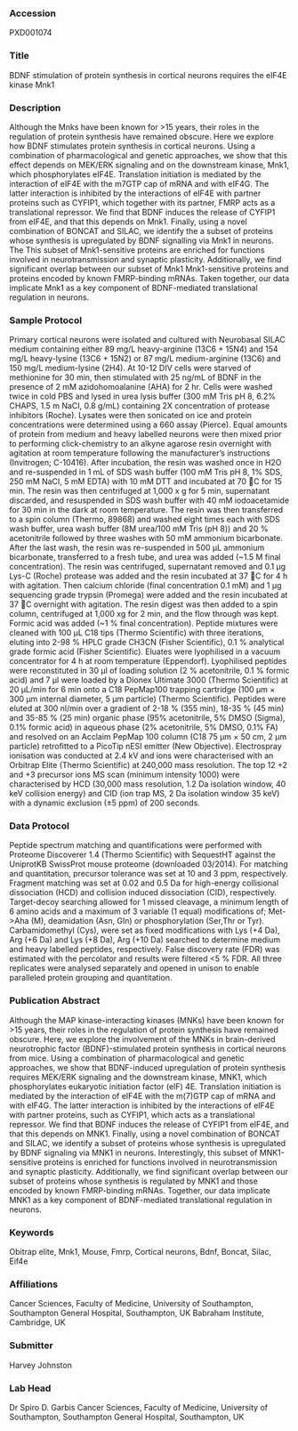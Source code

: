 ### Accession
PXD001074

### Title
BDNF stimulation of protein synthesis in cortical neurons requires the eIF4E kinase Mnk1

### Description
Although the Mnks have been known for >15 years, their roles in the regulation of protein synthesis have remained obscure. Here we explore how BDNF stimulates protein synthesis in cortical neurons. Using a combination of pharmacological and genetic approaches, we show that this effect depends on MEK/ERK signaling and on the downstream kinase, Mnk1, which phosphorylates eIF4E. Translation initiation is mediated by the interaction of eIF4E with the m7GTP cap of mRNA and with eIF4G. The latter interaction is inhibited by the interactions of eIF4E with partner proteins such as CYFIP1, which together with its partner, FMRP acts as a translational repressor. We find that BDNF induces the release of CYFIP1 from eIF4E, and that this depends on Mnk1. Finally, using a novel combination of BONCAT and SILAC, we identify the a  subset of proteins whose synthesis is upregulated by BDNF signalling via Mnk1 in neurons. The This subset of Mnk1-sensitive proteins are enriched for functions involved in neurotransmission and synaptic plasticity. Additionally, we find significant overlap between our subset of Mnk1 Mnk1-sensitive proteins and proteins encoded by known FMRP-binding mRNAs. Taken together, our data implicate Mnk1 as a key component of BDNF-mediated translational regulation in neurons.

### Sample Protocol
Primary cortical neurons were isolated and cultured with Neurobasal SILAC medium containing either 89 mg/L heavy-arginine (13C6 + 15N4) and 154 mg/L heavy-lysine (13C6 + 15N2) or 87 mg/L medium-arginine (13C6) and 150 mg/L medium-lysine (2H4). At 10-12 DIV cells were starved of methionine for 30 min, then stimulated with 25 ng/mL of BDNF in the presence of 2 mM azidohomoalanine (AHA) for 2 hr. Cells were washed twice in cold PBS and lysed in urea lysis buffer (300 mM Tris pH 8, 6.2% CHAPS, 1.5 m NaCI, 0.8 g/mL) containing 2X concentration of protease inhibitors (Roche). Lysates were then sonicated on ice and protein concentrations were determined using a 660 assay (Pierce). Equal amounts of protein from medium and heavy labelled neurons were then mixed prior to performing click-chemistry to an alkyne agarose resin overnight with agitation at room temperature following the manufacturer’s instructions (Invitrogen; C-10416). After incubation, the resin was washed once in H2O and re-suspended in 1 mL of SDS wash buffer (100 mM Tris pH 8, 1% SDS, 250 mM NaCI, 5 mM EDTA) with 10 mM DTT and incubated at 70 C for 15 min. The resin was then centrifuged at 1,000 x g for 5 min, supernatant discarded, and resuspended in SDS wash buffer with 40 mM iodoacetamide for 30 min in the dark at room temperature.  The resin was then transferred to a spin column (Thermo, 89868) and washed eight times each with SDS wash buffer, urea wash buffer (8M urea/100 mM Tris (pH 8)) and 20 % acetonitrile followed by three washes with 50 mM ammonium bicarbonate. After the last wash, the resin was re-suspended in 500 µL ammonium bicarbonate, transferred to a fresh tube, and urea was added (~1.5 M final concentration). The resin was centrifuged, supernatant removed and 0.1 µg Lys-C (Roche) protease was added and the resin incubated at 37 C for 4 h with agitation. Then calcium chloride (final concentration 0.1 mM) and 1 µg sequencing grade trypsin (Promega) were added and the resin incubated at 37 C overnight with agitation. The resin digest was then added to a spin column, centrifuged at 1,000 xg for 2 min, and the flow through was kept. Formic acid was added (~1 % final concentration). Peptide mixtures were cleaned with 100 µL C18 tips (Thermo Scientific) with three iterations, eluting into 2-98 % HPLC grade CH3CN (Fisher Scientific), 0.1 % analytical grade formic acid (Fisher Scientific). Eluates were lyophilised in a vacuum concentrator for 4 h at room temperature (Eppendorf). Lyophilised peptides were reconstituted in 30 µl of loading solution (2 % acetonitrile, 0.1 % formic acid) and 7 µl were loaded by a Dionex Ultimate 3000 (Thermo Scientific) at 20 µL/min for 6 min onto a C18 PepMap100 trapping cartridge (100 μm × 300 µm internal diameter, 5 μm particle) (Thermo Scientific). Peptides were eluted at 300 nl/min over a gradient of 2-18 % (355 min), 18-35 % (45 min) and 35-85 % (25 min) organic phase (95% acetonitrile, 5% DMSO (Sigma), 0.1% formic acid) in aqueous phase (2% acetonitrile, 5% DMSO, 0.1% FA) and resolved on an Acclaim PepMap 100 column (C18 75 μm × 50 cm, 2 μm particle) retrofitted to a PicoTip nESI emitter (New Objective). Electrospray ionisation was conducted at 2.4 kV and ions were characterised with an Orbitrap Elite (Thermo Scientific) at 240,000 mass resolution. The top 12 +2 and +3 precursor ions MS scan (minimum intensity 1000) were characterised by HCD (30,000 mass resolution, 1.2 Da isolation window, 40 keV collision energy) and CID (ion trap MS, 2 Da isolation window 35 keV) with a dynamic exclusion (±5 ppm) of 200 seconds.

### Data Protocol
Peptide spectrum matching and quantifications were performed with Proteome Discoverer 1.4 (Thermo Scientific) with SequestHT against the UniprotKB SwissProt mouse proteome (downloaded 03/2014). For matching and quantitation, precursor tolerance was set at 10 and 3 ppm, respectively. Fragment matching was set at 0.02 and 0.5 Da for high-energy collisional dissociation (HCD) and collision induced dissociation (CID), respectively. Target-decoy searching allowed for 1 missed cleavage, a minimum length of 6 amino acids and a maximum of 3 variable (1 equal) modifications of; Met->Aha (M), deamidation (Asn, Gln) or phosphorylation (Ser,Thr or Tyr). Carbamidomethyl  (Cys), were set as fixed modifications with Lys (+4 Da), Arg (+6 Da) and Lys (+8 Da), Arg (+10 Da) searched to determine medium and heavy labelled peptides, respectively. False discovery rate (FDR) was estimated with the percolator and results were filtered <5 % FDR. All three replicates were analysed separately and opened in unison to enable paralleled protein grouping and quantitation.

### Publication Abstract
Although the MAP kinase-interacting kinases (MNKs) have been known for &gt;15 years, their roles in the regulation of protein synthesis have remained obscure. Here, we explore the involvement of the MNKs in brain-derived neurotrophic factor (BDNF)-stimulated protein synthesis in cortical neurons from mice. Using a combination of pharmacological and genetic approaches, we show that BDNF-induced upregulation of protein synthesis requires MEK/ERK signaling and the downstream kinase, MNK1, which phosphorylates eukaryotic initiation factor (eIF) 4E. Translation initiation is mediated by the interaction of eIF4E with the m(7)GTP cap of mRNA and with eIF4G. The latter interaction is inhibited by the interactions of eIF4E with partner proteins, such as CYFIP1, which acts as a translational repressor. We find that BDNF induces the release of CYFIP1 from eIF4E, and that this depends on MNK1. Finally, using a novel combination of BONCAT and SILAC, we identify a subset of proteins whose synthesis is upregulated by BDNF signaling via MNK1 in neurons. Interestingly, this subset of MNK1-sensitive proteins is enriched for functions involved in neurotransmission and synaptic plasticity. Additionally, we find significant overlap between our subset of proteins whose synthesis is regulated by MNK1 and those encoded by known FMRP-binding mRNAs. Together, our data implicate MNK1 as a key component of BDNF-mediated translational regulation in neurons.

### Keywords
Obitrap elite, Mnk1, Mouse, Fmrp, Cortical neurons, Bdnf, Boncat, Silac, Eif4e

### Affiliations
Cancer Sciences, Faculty of Medicine, University of Southampton, Southampton General Hospital, Southampton, UK
Babraham Institute, Cambridge, UK

### Submitter
Harvey Johnston

### Lab Head
Dr Spiro D. Garbis
Cancer Sciences, Faculty of Medicine, University of Southampton, Southampton General Hospital, Southampton, UK


